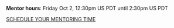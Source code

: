 ﻿---
name: Brian Abbott
description: Director of Digital Development, Group Publishing
picture: brian_abbott.jpg
categories: business marketing
---
<br>
<b>Mentor hours</b>: Friday Oct 2, 12:30pm US PDT until 2:30pm US PDT

<a class="button small special"  href="http://brianabbott.youcanbook.me/" target="_blank">SCHEDULE YOUR MENTORING TIME</a>
</b>

